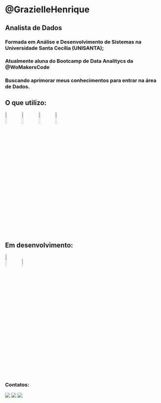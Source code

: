 # @GrazielleHenrique
## Analista de Dados

###  Formada em Análise e Desenvolvimento de Sistemas na Universidade Santa Cecília (UNISANTA);
###  Atualmente aluna do Bootcamp de Data Analitycs da @WoMakersCode
###  Buscando aprimorar meus conhecimentos para entrar na área de Dados.


## O que utilizo:

<div>
 <img width="10%" src="https://cdn.jsdelivr.net/gh/devicons/devicon/icons/python/python-original-wordmark.svg">
 <img width="10%" src="https://cdn.jsdelivr.net/gh/devicons/devicon/icons/vscode/vscode-original-wordmark.svg">    
 <img width="10%" src="https://cdn.jsdelivr.net/gh/devicons/devicon/icons/pandas/pandas-original-wordmark.svg">    
 <img width="10%" src="https://cdn.jsdelivr.net/gh/devicons/devicon/icons/numpy/numpy-original-wordmark.svg">
</div>
          
                   

## Em desenvolvimento:

<div>
 <img width="10%" src="https://cdn.jsdelivr.net/gh/devicons/devicon/icons/azure/azure-original-wordmark.svg">
 <img width="8%" src="https://github.com/GrazielleHenrique/GrazielleHenrique/assets/152180192/0d1cd64c-670a-42f1-b879-4e3e4d0e30ee">
 <img width="10%" scr="https://cdn.jsdelivr.net/gh/devicons/devicon/icons/microsoftsqlserver/microsoftsqlserver-plain-wordmark.svg">
  

</div>

### Contatos:

<div>
 <a href="https://discord.gg/wagxzStdcR" target="_blank"><img src="https://img.shields.io/badge/Discord-7289DA?style=for-the-badge&logo=discord&logoColor=white" target="_blank"></a> 
  <a href = "mailto:grazielle.hr.31@gmail.com"><img src="https://img.shields.io/badge/-Gmail-%23333?style=for-the-badge&logo=gmail&logoColor=white" target="_blank"></a>
  <a href="https://www.linkedin.com/in/graziellehenrique" target="_blank"><img src="https://img.shields.io/badge/-LinkedIn-%230077B5?style=for-the-badge&logo=linkedin&logoColor=white" target="_blank"></a> 
</div>

